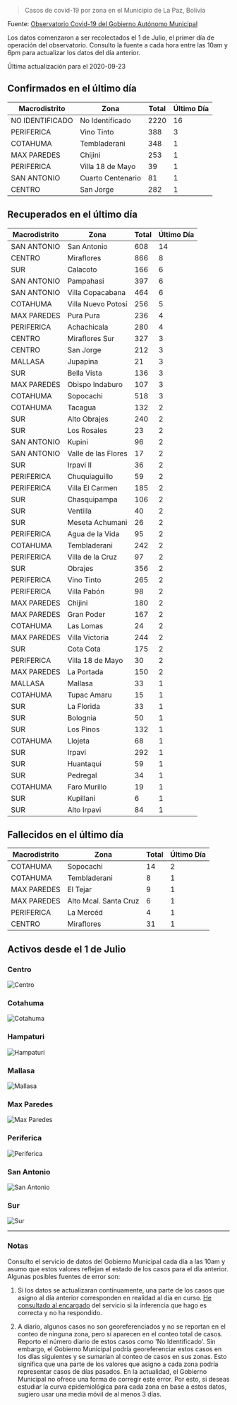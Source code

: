 > Casos de covid-19 por zona en el Municipio de La Paz, Bolivia

Fuente: [Observatorio Covid-19 del Gobierno Autónomo Municipal](http://observatoriocovid19.lapaz.bo/observatorio/index.php/datos-abiertos-covid)

Los datos comenzaron a ser recolectados el 1 de Julio, el primer día de operación del observatorio. Consulto la fuente a cada hora entre las 10am y 6pm para actualizar los datos del día anterior.

Última actualización para el 2020-09-23

## Confirmados en el último día

| Macrodistrito   | Zona              |   Total |   Último Día |
|-----------------|-------------------|---------|--------------|
| NO IDENTIFICADO | No Identificado   |    2220 |           16 |
| PERIFERICA      | Vino Tinto        |     388 |            3 |
| COTAHUMA        | Tembladerani      |     348 |            1 |
| MAX PAREDES     | Chijini           |     253 |            1 |
| PERIFERICA      | Villa 18 de Mayo  |      39 |            1 |
| SAN ANTONIO     | Cuarto Centenario |      81 |            1 |
| CENTRO          | San Jorge         |     282 |            1 |

## Recuperados en el último día

| Macrodistrito   | Zona                |   Total |   Último Día |
|-----------------|---------------------|---------|--------------|
| SAN ANTONIO     | San Antonio         |     608 |           14 |
| CENTRO          | Miraflores          |     866 |            8 |
| SUR             | Calacoto            |     166 |            6 |
| SAN ANTONIO     | Pampahasi           |     397 |            6 |
| SAN ANTONIO     | Villa Copacabana    |     464 |            6 |
| COTAHUMA        | Villa Nuevo Potosí  |     256 |            5 |
| MAX PAREDES     | Pura Pura           |     236 |            4 |
| PERIFERICA      | Achachicala         |     280 |            4 |
| CENTRO          | Miraflores Sur      |     327 |            3 |
| CENTRO          | San Jorge           |     212 |            3 |
| MALLASA         | Jupapina            |      21 |            3 |
| SUR             | Bella Vista         |     136 |            3 |
| MAX PAREDES     | Obispo Indaburo     |     107 |            3 |
| COTAHUMA        | Sopocachi           |     518 |            3 |
| COTAHUMA        | Tacagua             |     132 |            2 |
| SUR             | Alto Obrajes        |     240 |            2 |
| SUR             | Los Rosales         |      23 |            2 |
| SAN ANTONIO     | Kupini              |      96 |            2 |
| SAN ANTONIO     | Valle de las Flores |      17 |            2 |
| SUR             | Irpavi II           |      36 |            2 |
| PERIFERICA      | Chuquiaguillo       |      59 |            2 |
| PERIFERICA      | Villa El Carmen     |     185 |            2 |
| SUR             | Chasquipampa        |     106 |            2 |
| SUR             | Ventilla            |      40 |            2 |
| SUR             | Meseta Achumani     |      26 |            2 |
| PERIFERICA      | Agua de la Vida     |      95 |            2 |
| COTAHUMA        | Tembladerani        |     242 |            2 |
| PERIFERICA      | Villa de la Cruz    |      97 |            2 |
| SUR             | Obrajes             |     356 |            2 |
| PERIFERICA      | Vino Tinto          |     265 |            2 |
| PERIFERICA      | Villa Pabón         |      98 |            2 |
| MAX PAREDES     | Chijini             |     180 |            2 |
| MAX PAREDES     | Gran Poder          |     167 |            2 |
| COTAHUMA        | Las Lomas           |      24 |            2 |
| MAX PAREDES     | Villa Victoria      |     244 |            2 |
| SUR             | Cota Cota           |     175 |            2 |
| PERIFERICA      | Villa 18 de Mayo    |      30 |            2 |
| MAX PAREDES     | La Portada          |     150 |            2 |
| MALLASA         | Mallasa             |      33 |            1 |
| COTAHUMA        | Tupac Amaru         |      15 |            1 |
| SUR             | La Florida          |      33 |            1 |
| SUR             | Bolognia            |      50 |            1 |
| SUR             | Los Pinos           |     132 |            1 |
| COTAHUMA        | Llojeta             |      68 |            1 |
| SUR             | Irpavi              |     292 |            1 |
| SUR             | Huantaqui           |      59 |            1 |
| SUR             | Pedregal            |      34 |            1 |
| COTAHUMA        | Faro Murillo        |      19 |            1 |
| SUR             | Kupillani           |       6 |            1 |
| SUR             | Alto Irpavi         |      84 |            1 |

## Fallecidos en el último día

| Macrodistrito   | Zona                  |   Total |   Último Día |
|-----------------|-----------------------|---------|--------------|
| COTAHUMA        | Sopocachi             |      14 |            2 |
| COTAHUMA        | Tembladerani          |       8 |            1 |
| MAX PAREDES     | El Tejar              |       9 |            1 |
| MAX PAREDES     | Alto Mcal. Santa Cruz |       6 |            1 |
| PERIFERICA      | La Mercéd             |       4 |            1 |
| CENTRO          | Miraflores            |      31 |            1 |

## Activos desde el 1 de Julio

### Centro

![Centro](plots/activos_centro.png)

### Cotahuma

![Cotahuma](plots/activos_cotahuma.png)

### Hampaturi

![Hampaturi](plots/activos_hampaturi.png)

### Mallasa

![Mallasa](plots/activos_mallasa.png)

### Max Paredes

![Max Paredes](plots/activos_max_paredes.png)

### Periferica

![Periferica](plots/activos_periferica.png)

### San Antonio

![San Antonio](plots/activos_san_antonio.png)

### Sur

![Sur](plots/activos_sur.png)

---

### Notas

Consulto el servicio de datos del Gobierno Municipal cada día a las 10am y asumo que estos valores reflejan el estado de los casos para el día anterior. Algunas posibles fuentes de error son:

1. Si los datos se actualizaran contínuamente, una parte de los casos que asigno al día anterior corresponden en realidad al día en curso. [He consultado al encargado](https://twitter.com/mauforonda/status/1278727234765959168) del servicio si la inferencia que hago es correcta y no ha respondido.

2. A diario, algunos casos no son georeferenciados y no se reportan en el conteo de ninguna zona, pero sí aparecen en el conteo total de casos. Reporto el número diario de estos casos como 'No Identificado'.  Sin embargo, el Gobierno Municipal podría georeferenciar estos casos en los días siguientes y se sumarían al conteo de casos en sus zonas. Esto significa que una parte de los valores que asigno a cada zona podría representar casos de días pasados. En la actualidad, el Gobierno Municipal no ofrece una forma de corregir este error. Por esto, si deseas estudiar la curva epidemiológica para cada zona en base a estos datos, sugiero usar una media móvil de al menos 3 días.